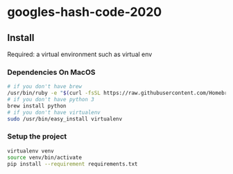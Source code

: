# googles-hash-code-2020

## Install

Required: a virtual environment such as virtual env

### Dependencies On MacOS
```bash
# if you don't have brew
/usr/bin/ruby -e "$(curl -fsSL https://raw.githubusercontent.com/Homebrew/install/master/install)"
# if you don't have python 3
brew install python
# if you don't have virtualenv
sudo /usr/bin/easy_install virtualenv
````

### Setup the project
```bash
virtualenv venv
source venv/bin/activate
pip install --requirement requirements.txt
```